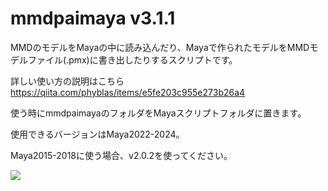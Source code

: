 # mmdpaimaya v3.1.1

MMDのモデルをMayaの中に読み込んだり、Mayaで作られたモデルをMMDモデルファイル(.pmx)に書き出したりするスクリプトです。

詳しい使い方の説明はこちら https://qiita.com/phyblas/items/e5fe203c955e273b26a4

使う時にmmdpaimayaのフォルダをMayaスクリプトフォルダに置きます。

使用できるバージョンはMaya2022-2024。

Maya2015-2018に使う場合、v2.0.2を使ってください。

![](https://phyblas.hinaboshi.com/rup/yami/2018/a04.jpg)